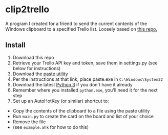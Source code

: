 # clip2trello

A program I created for a friend to send the current contents of the Windows
clipboard to a specified Trello list. Loosely based on [this repo.](https://github.com/bmccormack/trello-python-demo)

## Install

1. Download this repo
1. Retrieve your Trello API key and token, save them in settings.py (see below for
  instructions)
1. Download the [paste utility](http://www.c3scripts.com/tutorials/msdos/paste.html)
1. Per the instructions at that link, place paste.exe in `C:\Windows\System32`
1. Download the latest [Python 3](https://www.python.org/downloads/) if you
  don't have it already
1. Remember where you installed `python.exe`, you'll need it for the next step
1. Set up an AutoHotKey (or similar) shortcut to:
  * Copy the contents of the clipboard to a file using the paste utility
  * Run `main.py` to create the card on the board and list of your choice
  * Remove the file
  * (see `example.ahk` for how to do this)
